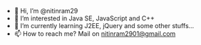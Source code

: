 - 👋 Hi, I’m @nitinram29
- 👀 I’m interested in Java SE, JavaScript and C++
- 🌱 I’m currently learning J2EE, jQuery and some other stuffs...
- 📫 How to reach me? Mail on nitinram2901@gmail.com

<!---
nitinram29/nitinram29 is a ✨ special ✨ repository because its `README.md` (this file) appears on your GitHub profile.
You can click the Preview link to take a look at your changes.
--->
